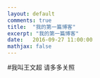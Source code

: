 ```yaml
---
layout: default
comments: true
title:  "我的第一篇博客"
excerpt: "我的第一篇博客"
date:   2016-09-27 11:00:00
mathjax: false
---
```


#我叫王文超
请多多关照
